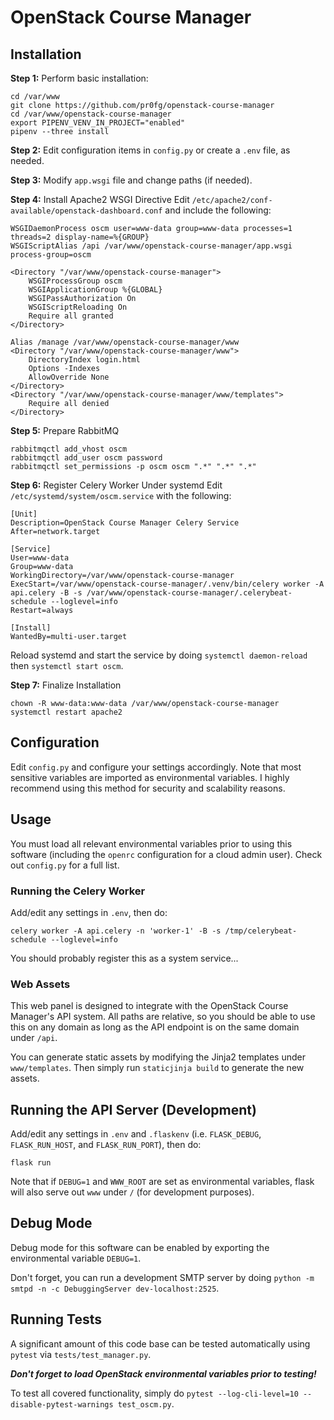 # OpenStack Course Manager

## Installation


**Step 1:** Perform basic installation:
```
cd /var/www
git clone https://github.com/pr0fg/openstack-course-manager
cd /var/www/openstack-course-manager
export PIPENV_VENV_IN_PROJECT="enabled"
pipenv --three install
```

**Step 2:** Edit configuration items in `config.py` or create a `.env` file, as needed.

**Step 3:** Modify `app.wsgi` file and change paths (if needed).

**Step 4:** Install Apache2 WSGI Directive
Edit `/etc/apache2/conf-available/openstack-dashboard.conf` and include the following:
```
WSGIDaemonProcess oscm user=www-data group=www-data processes=1 threads=2 display-name=%{GROUP}
WSGIScriptAlias /api /var/www/openstack-course-manager/app.wsgi process-group=oscm

<Directory "/var/www/openstack-course-manager">
    WSGIProcessGroup oscm
    WSGIApplicationGroup %{GLOBAL}
    WSGIPassAuthorization On
    WSGIScriptReloading On
    Require all granted
</Directory>

Alias /manage /var/www/openstack-course-manager/www
<Directory "/var/www/openstack-course-manager/www">
    DirectoryIndex login.html
    Options -Indexes
    AllowOverride None
</Directory>
<Directory "/var/www/openstack-course-manager/www/templates">
    Require all denied
</Directory>
```

**Step 5:** Prepare RabbitMQ
```
rabbitmqctl add_vhost oscm
rabbitmqctl add_user oscm password
rabbitmqctl set_permissions -p oscm oscm ".*" ".*" ".*"
```

**Step 6:** Register Celery Worker Under systemd
Edit `/etc/systemd/system/oscm.service` with the following:
```
[Unit]
Description=OpenStack Course Manager Celery Service
After=network.target

[Service]
User=www-data
Group=www-data
WorkingDirectory=/var/www/openstack-course-manager
ExecStart=/var/www/openstack-course-manager/.venv/bin/celery worker -A api.celery -B -s /var/www/openstack-course-manager/.celerybeat-schedule --loglevel=info
Restart=always

[Install]
WantedBy=multi-user.target
```
Reload systemd and start the service by doing `systemctl daemon-reload` then `systemctl start oscm`.

**Step 7:** Finalize Installation
```
chown -R www-data:www-data /var/www/openstack-course-manager
systemctl restart apache2
```

## Configuration

Edit `config.py` and configure your settings accordingly. Note that most sensitive variables are imported as environmental variables. I highly recommend using this method for security and scalability reasons.

## Usage

You must load all relevant environmental variables prior to using this software (including the `openrc` configuration for a cloud admin user). Check out `config.py` for a full list.


### Running the Celery Worker

Add/edit any settings in `.env`, then do:

```
celery worker -A api.celery -n 'worker-1' -B -s /tmp/celerybeat-schedule --loglevel=info
```

You should probably register this as a system service...


### Web Assets

This web panel is designed to integrate with the OpenStack Course Manager's API system. All paths are relative, so you should be able to use this on any domain as long as the API endpoint is on the same domain under `/api`.

You can generate static assets by modifying the Jinja2 templates under `www/templates`. Then simply run `staticjinja build` to generate the new assets.


## Running the API Server (Development)

Add/edit any settings in `.env` and `.flaskenv` (i.e. `FLASK_DEBUG`, `FLASK_RUN_HOST`, and `FLASK_RUN_PORT`), then do:

```
flask run
```

Note that if `DEBUG=1` and `WWW_ROOT` are set as environmental variables, flask will also serve out `www` under `/` (for development purposes).

## Debug Mode

Debug mode for this software can be enabled by exporting the environmental variable `DEBUG=1`. 

Don't forget, you can run a development SMTP server by doing `python -m smtpd -n -c DebuggingServer dev-localhost:2525`.


## Running Tests

A significant amount of this code base can be tested automatically using `pytest` via `tests/test_manager.py`. 

***Don't forget to load OpenStack environmental variables prior to testing!***

To test all covered functionality, simply do `pytest --log-cli-level=10 --disable-pytest-warnings test_oscm.py`.
